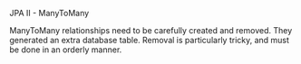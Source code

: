 JPA II - ManyToMany

ManyToMany relationships need to be carefully created and removed. They generated an extra database table. Removal is particularly tricky, and must be done in an orderly manner.
